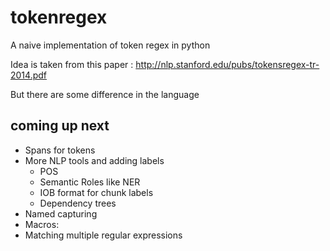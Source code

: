 # tokenregex
A naive implementation of token regex in python


Idea is taken from this paper :
http://nlp.stanford.edu/pubs/tokensregex-tr-2014.pdf

But there are some difference in the language 


## coming up next
- Spans for tokens
- More NLP tools and adding labels
  - POS
  - Semantic Roles like NER
  - IOB format for chunk labels
  - Dependency trees 
- Named capturing
- Macros:
- Matching multiple regular expressions

